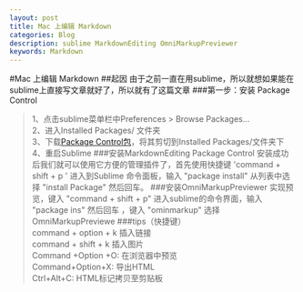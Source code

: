 ```yaml
---
layout: post
title: Mac 上编辑 Markdown
categories: Blog
description: sublime MarkdownEditing OmniMarkupPreviewer
keywords: Markdown
---
```

#Mac 上编辑 Markdown
##起因
由于之前一直在用sublime，所以就想如果能在sublime上直接写文章就好了，所以就有了这篇文章
###第一步：安装  Package Control
>1、点击sublime菜单栏中Preferences > Browse Packages… 
><br>2、进入Installed Packages/ 文件夹
><br>3、下载[Package Control包](https://packagecontrol.io/Package%20Control.sublime-package)，将其剪切到Installed Packages/文件夹下
><br>4、重启Sublime 
###安装MarkdownEditing
Package Control 安装成功后我们就可以使用它方便的管理插件了，首先使用快捷键 'command + shift + p ' 进入到Sublime 命令面板，输入 "package install" 从列表中选择 "install Package" 然后回车。
###安装OmniMarkupPreviewer
实现预览，键入 "command + shift + p" 进入sublime的命令界面，输入 "package ins" 然后回车 ，键入 "ominmarkup" 选择OmniMarkupPreviewe
###tips（快捷键）
><br>command + option + k 插入链接
><br>command + shift + k 插入图片
><br>Command +Option +O: 在浏览器中预览
><br>Command+Option+X: 导出HTML
><br>Ctrl+Alt+C: HTML标记拷贝至剪贴板
